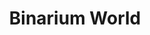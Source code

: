 ---
title: "Binarium World"
draft: false
# page title background image
bg_image: "images/backgrounds/page-title.jpg"
description: "**We are Binarium** is a publication edited from the heart of our company to
all the fans of the formula **education + humanism + technology**."
# meta description
# description : ""
---